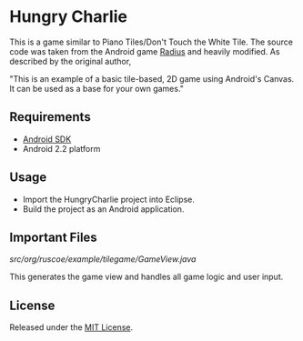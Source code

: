 # Hungry Charlie

This is a game similar to Piano Tiles/Don't Touch the White Tile. The source code was taken from the Android game [Radius](http://ruscoe.org/projects/radius/) and heavily modified. As described by the original author,

"This is an example of a basic tile-based, 2D game using Android's Canvas. It can be used as a base for your own games."

## Requirements

* [Android SDK](http://developer.android.com/sdk/index.html)
* Android 2.2 platform

## Usage

* Import the HungryCharlie project into Eclipse.
* Build the project as an Android application.

## Important Files

*src/org/ruscoe/example/tilegame/GameView.java*

This generates the game view and handles all game logic and user input.

## License

Released under the [MIT License](http://www.opensource.org/licenses/mit-license.php).

